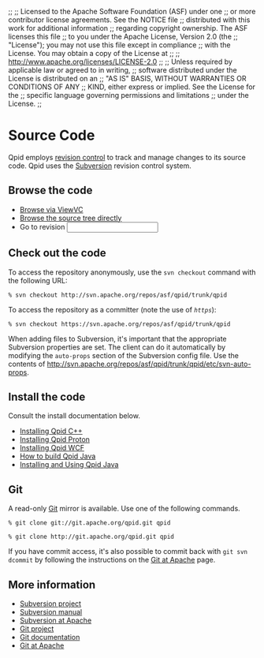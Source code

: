 ;;
;; Licensed to the Apache Software Foundation (ASF) under one
;; or more contributor license agreements.  See the NOTICE file
;; distributed with this work for additional information
;; regarding copyright ownership.  The ASF licenses this file
;; to you under the Apache License, Version 2.0 (the
;; "License"); you may not use this file except in compliance
;; with the License.  You may obtain a copy of the License at
;; 
;;   http://www.apache.org/licenses/LICENSE-2.0
;; 
;; Unless required by applicable law or agreed to in writing,
;; software distributed under the License is distributed on an
;; "AS IS" BASIS, WITHOUT WARRANTIES OR CONDITIONS OF ANY
;; KIND, either express or implied.  See the License for the
;; specific language governing permissions and limitations
;; under the License.
;;

# Source Code

Qpid employs
[revision control](http://en.wikipedia.org/wiki/Revision_control) to
track and manage changes to its source code.  Qpid uses the
[Subversion](http://subversion.apache.org/) revision control system.

## Browse the code

 - [Browse via ViewVC](http://svn.apache.org/viewvc/qpid/trunk/qpid)
 - [Browse the source tree directly](https://svn.apache.org/repos/asf/qpid/trunk/qpid)
 - <form id="viewvc-goto-form" action="http://svn.apache.org/viewvc" method="get"><input type="hidden" name="view" value="revision"/>Go to revision <input type="text" name="revision"/></form>

## Check out the code

To access the repository anonymously, use the `svn checkout` command
with the following URL:

    % svn checkout http://svn.apache.org/repos/asf/qpid/trunk/qpid

To access the repository as a committer (note the use of *`https`*):

    % svn checkout https://svn.apache.org/repos/asf/qpid/trunk/qpid

When adding files to Subversion, it's important that the appropriate
Subversion properties are set. The client can do it automatically by
modifying the `auto-props` section of the Subversion config file.  Use
the contents of
<http://svn.apache.org/repos/asf/qpid/trunk/qpid/etc/svn-auto-props>.

## Install the code

Consult the install documentation below.

 - [Installing Qpid C++](http://svn.apache.org/repos/asf/qpid/trunk/qpid/cpp/INSTALL)
 - [Installing Qpid Proton](http://svn.apache.org/repos/asf/qpid/proton/trunk/README)
 - [Installing Qpid WCF](http://svn.apache.org/repos/asf/qpid/trunk/qpid/wcf/ReadMe.txt)
 - [How to build Qpid Java](https://cwiki.apache.org/qpid/qpid-java-build-how-to.html)
 - [Installing and Using Qpid Java](https://cwiki.apache.org/qpid/getting-started-guide.html)

## Git

A read-only [Git](http://git-scm.com/) mirror is available.  Use one
of the following commands.

    % git clone git://git.apache.org/qpid.git qpid

    % git clone http://git.apache.org/qpid.git qpid

If you have commit access, it's also possible to commit back with `git
svn dcommit` by following the instructions on the
[Git at Apache](http://www.apache.org/dev/git.html) page.

## More information

 - [Subversion project](http://subversion.apache.org/)
 - [Subversion manual](http://svnbook.red-bean.com/)
 - [Subversion at Apache](http://www.apache.org/dev/version-control.html)
 - [Git project](http://git-scm.com)
 - [Git documentation](http://git-scm.com/documentation)
 - [Git at Apache](http://www.apache.org/dev/git.html)
